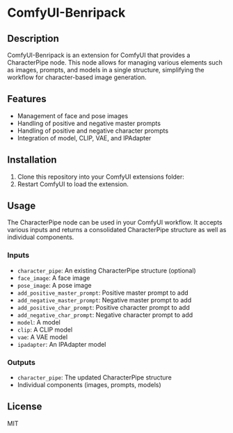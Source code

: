 # ComfyUI-Benripack

## Description

ComfyUI-Benripack is an extension for ComfyUI that provides a CharacterPipe node. This node allows for managing various elements such as images, prompts, and models in a single structure, simplifying the workflow for character-based image generation.

## Features

- Management of face and pose images
- Handling of positive and negative master prompts
- Handling of positive and negative character prompts
- Integration of model, CLIP, VAE, and IPAdapter

## Installation

1. Clone this repository into your ComfyUI extensions folder:
2. Restart ComfyUI to load the extension.

## Usage

The CharacterPipe node can be used in your ComfyUI workflow. It accepts various inputs and returns a consolidated CharacterPipe structure as well as individual components.

### Inputs

- `character_pipe`: An existing CharacterPipe structure (optional)
- `face_image`: A face image
- `pose_image`: A pose image
- `add_positive_master_prompt`: Positive master prompt to add
- `add_negative_master_prompt`: Negative master prompt to add
- `add_positive_char_prompt`: Positive character prompt to add
- `add_negative_char_prompt`: Negative character prompt to add
- `model`: A model
- `clip`: A CLIP model
- `vae`: A VAE model
- `ipadapter`: An IPAdapter model

### Outputs

- `character_pipe`: The updated CharacterPipe structure
- Individual components (images, prompts, models)

## License

MIT